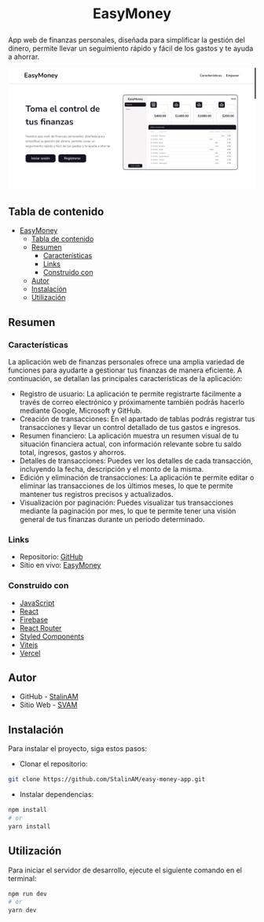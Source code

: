 # <p align="center">EasyMoney</p>

App web de finanzas personales, diseñada para simplificar la gestión del dinero, permite llevar un seguimiento rápido y fácil de los gastos y te ayuda a ahorrar.

![](./public/easy-money.png)

## Tabla de contenido

- [EasyMoney](#easymoney)
  - [Tabla de contenido](#tabla-de-contenido)
  - [Resumen](#resumen)
    - [Características](#características)
    - [Links](#links)
    - [Construido con](#construido-con)
  - [Autor](#autor)
  - [Instalación](#instalación)
  - [Utilización](#utilización)

## Resumen

### Características

La aplicación web de finanzas personales ofrece una amplia variedad de funciones para ayudarte a gestionar tus finanzas de manera eficiente. A continuación, se detallan las principales características de la aplicación:

- Registro de usuario: La aplicación te permite registrarte fácilmente a través de correo electrónico y próximamente también podrás hacerlo mediante Google, Microsoft y GitHub.
- Creación de transacciones: En el apartado de tablas podrás registrar tus transacciones y llevar un control detallado de tus gastos e ingresos.
- Resumen financiero: La aplicación muestra un resumen visual de tu situación financiera actual, con información relevante sobre tu saldo total, ingresos, gastos y ahorros.
- Detalles de transacciones: Puedes ver los detalles de cada transacción, incluyendo la fecha, descripción y el monto de la misma.
- Edición y eliminación de transacciones: La aplicación te permite editar o eliminar las transacciones de los últimos meses, lo que te permite mantener tus registros precisos y actualizados.
- Visualización por paginación: Puedes visualizar tus transacciones mediante la paginación por mes, lo que te permite tener una visión general de tus finanzas durante un periodo determinado.

### Links

- Repositorio: [GitHub](https://github.com/StalinAM/easy-money-app)
- Sitio en vivo: [EasyMoney](https://easy-money-app.vercel.app/)

### Construido con

- [JavaScript](https://www.javascript.com/)
- [React](https://react.dev/)
- [Firebase](https://firebase.google.com/?hl=es-419)
- [React Router](https://reactrouter.com/en/main)
- [Styled Components](https://styled-components.com)
- [Vitejs](https://vitejs.dev/)
- [Vercel](https://vercel.com)

## Autor

- GitHub - [StalinAM](https://github.com/StalinAM)
- Sitio Web - [SVAM](https://svam.netlify.app/)

## Instalación

Para instalar el proyecto, siga estos pasos:

- Clonar el repositorio:

```bash
git clone https://github.com/StalinAM/easy-money-app.git
```

- Instalar dependencias:

```bash
npm install
# or
yarn install
```

## Utilización

Para iniciar el servidor de desarrollo, ejecute el siguiente comando en el terminal:

```bash
npm run dev
# or
yarn dev
```

